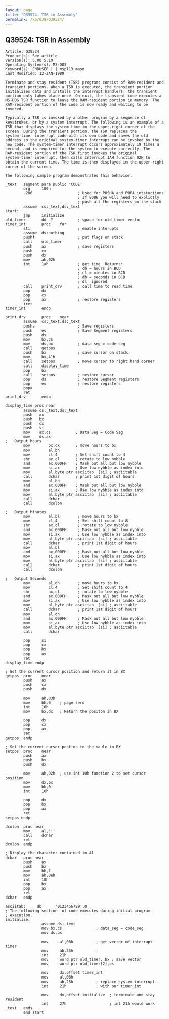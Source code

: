 ```yaml
---
layout: page
title: "Q39524: TSR in Assembly"
permalink: /kb/039/Q39524/
---
```


## Q39524: TSR in Assembly

	Article: Q39524
	Product(s): See article
	Version(s): 5.00 5.10
	Operating System(s): MS-DOS
	Keyword(s): ENDUSER | | mspl13_masm
	Last Modified: 12-JAN-1989
	
	Terminate and stay resident (TSR) programs consist of RAM-resident and
	transient portions. When a TSR is executed, the transient portion
	initializes data and installs the interrupt handlers; the transient
	portion only takes place once. On exit, the transient code executes a
	MS-DOS TSR function to leave the RAM-resident portion in memory. The
	RAM-resident portion of the code is now ready and waiting to be
	invoked.
	
	Typically a TSR is invoked by another program by a sequence of
	keystrokes, or by a system interrupt. The following is an example of a
	TSR that displays the system time in the upper-right corner of the
	screen. During the transient portion, the TSR replaces the
	system-timer interrupt code with its own code and saves the old
	address so the original system-timer interrupt can be invoked by the
	new code. The system-timer interrupt occurs approximately 19 times a
	second, and is required for the system to execute correctly. The
	RAM-resident portion of the TSR first invokes the original
	system-timer interrupt, then calls Interrupt 1AH function 02H to
	obtain the current time. The time is then displayed in the upper-right
	corner of the screen.
	
	The following sample program demonstrates this behavior:
	
	_text   segment para public 'CODE'
	        org     100h
	        .286                    ; Used for PUSHA and POPA intstuctions
	                                ; If 8086 you will need to explictly
	                                ; push all the registers on the stack
	        assume  cs:_text,ds:_text
	start:
	        jmp     initialize
	old_timer       dd  ?           ; space for old timer vector
	timer_int       proc    far
	        sti                     ; enable interupts
	        assume  ds:nothing
	        pushf                   ; put flags on stack
	        call    old_timer
	        push    ax              ; save registers
	        push    cx
	        push    dx
	        mov     ah,02h
	        int     1ah             ; get time  Returns:
	                                ; ch = hours in BCD
	                                ; cl = minutes in BCD
	                                ; dh = seconds in BCD
	                                ; dl  ignored
	        call    print_drv       ; call time to read time
	        pop     dx
	        pop     cx
	        pop     ax              ; restore registers
	        iret
	timer_int       endp
	
	print_drv       proc    near
	        assume  cs:_text,ds:_text
	        pusha                   ; Save registers
	        push    es              ; Save Segment registers
	        push    ds
	        mov     bx,cs
	        mov     ds,bx           ; data seg = code seg
	        call    getpos
	        push    bx              ; save cursor on stack
	        mov     bx,41h
	        call    setpos          ; move cursor to right hand corner
	        call    display_time
	        pop     bx
	        call    setpos          ; restore cursor
	        pop     ds              ; restore Segment registers
	        pop     es              ; restore registers
	        popa
	        ret
	print_drv       endp
	
	display_time proc near
	        assume cs:_text,ds:_text
	        push   ax
	        push   bx
	        push   cx
	        push   si
	        mov    ax,cs           ; Data Seg = Code Seg
	        mov    ds,ax
	;   Output hours
	        mov        bx,cx       ; move hours to bx
	        mov        al,bh
	        mov        cl,4        ; Set shift count to 4
	        shr        ax,cl       ; rotate to low nybble
	        and        ax,000FH    ; Mask out all but low nybble
	        mov        si,ax       ; Use low nybble as index into
	        mov        al,byte ptr asciitab  [si] ; asciitable
	        call       dchar       ; print 1st digit of hours
	        mov        al,bh
	        and        ax,000FH    ; Mask out all but low nybble
	        mov        si,ax       ; Use low nybble as index into
	        mov        al,byte ptr asciitab  [si] ; asciitable
	        call       dchar
	        call       dcolon
	
	;   Output Minutes
	        mov        al,bl        ; move hours to bx
	        mov        cl,4         ; Set shift count to 8
	        shr        ax,cl        ; rotate to low nybble
	        and        ax,000FH     ; Mask out all but low nybble
	        mov        si,ax        ; Use low nybble as index into
	        mov        al,byte ptr asciitab  [si] ; asciitable
	        call       dchar        ; print 1st digit of hours
	        mov        al,bl
	        and        ax,000FH     ; Mask out all but low nybble
	        mov        si,ax        ; Use low nybble as index into
	        mov        al,byte ptr asciitab  [si] ; asciitable
	        call       dchar        ; print 1st digit of hours
	        call       dcolon
	
	;   Output Seconds
	        mov        al,dh        ; move hours to bx
	        mov        cl,4         ; Set shift count to 4
	        shr        ax,cl        ; rotate to low nybble
	        and        ax,000FH     ; Mask out all but low nybble
	        mov        si,ax        ; Use low nybble as index into
	        mov        al,byte ptr asciitab  [si] ; asciitable
	        call       dchar        ; print 1st digit of hours
	        mov        al,dh
	        and        ax,000FH     ; Mask out all but low nybble
	        mov        si,ax        ; Use low nybble as index into
	        mov        al,byte ptr asciitab  [si] ; asciitable
	        call       dchar
	
	        pop     si
	        pop     cx
	        pop     bx
	        pop     ax
	        ret
	display_time endp
	
	; Get the current cursor position and return it in BX
	getpos  proc    near
	        push    ax
	        push    cx
	        push    dx
	
	        mov     ah,03h
	        mov     bh,0    ; page zero
	        int     10h
	        mov     bx,dx   ; Return the positon in BX
	
	        pop     dx
	        pop     cx
	        pop     ax
	        ret
	getpos  endp
	
	; Set the current cursor postion to the vaule in BX
	setpos  proc    near
	        push    ax
	        push    bx
	        push    dx
	
	        mov     ah,02h  ; use int 10h function 2 to set cursor position
	        mov     dx,bx
	        mov     bh,0
	        int     10h
	
	        pop     dx
	        pop     bx
	        pop     ax
	        ret
	setpos endp
	
	dcolon  proc near
	        mov     al,':'
	        call    dchar
	        ret
	dcolon  endp
	
	; Display the character contained in Al
	dchar   proc near
	        push    ax
	        push    bx
	        mov     bh,1
	        mov     ah,0eh
	        int     10h
	        pop     bx
	        pop     ax
	        ret
	dchar   endp
	
	asciitab:     db      '0123456789',0
	; The following section  of code executes during initial program
	; execution.
	initialize:
	                assume ds:_text
	                mov bx,cs               ; data_seg = code_seg
	                mov ds,bx
	
	                mov     al,08h          ; get vector of interrupt timer
	                mov     ah,35h          ;
	                int     21h
	                mov     word ptr old_timer, bx ; save vector
	                mov     word ptr old_timer[2],es
	
	                mov     dx,offset timer_int
	                mov     al,08h
	                mov     ah,25h          ; replace system interrupt
	                int     21h             ; with our timer_int
	
	                mov     dx,offset initialize  ; terminate and stay resident
	                int     27h                   ; int 21h would work
	_text   ends
	        end start
